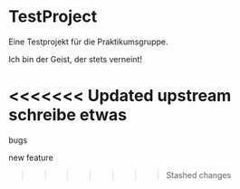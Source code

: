 # TestProject

Eine Testprojekt für die Praktikumsgruppe.

Ich bin der Geist, der stets verneint!

<<<<<<< Updated upstream
schreibe etwas
=======
bugs

new feature
>>>>>>> Stashed changes
